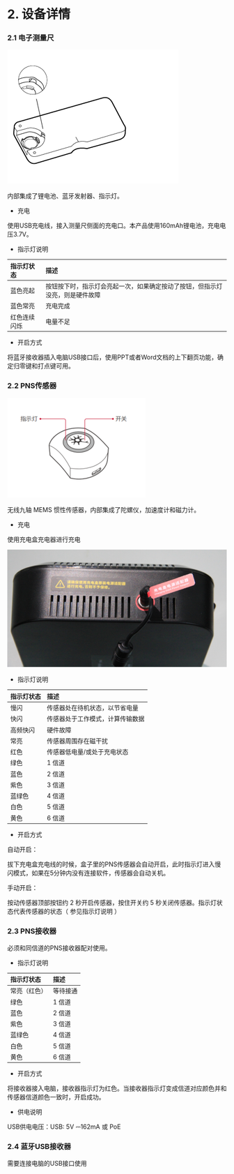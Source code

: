 # 2. 设备详情

### 2.1 电子测量尺

![&#x7535;&#x5B50;&#x6D4B;&#x91CF;&#x5C3A;&#x6B63;&#x9762;&#x80CC;&#x9762;&#x5C55;&#x793A;&#x56FE;](../../../.gitbook/assets/3%20%281%29.png)

内部集成了锂电池、蓝牙发射器、指示灯。

* 充电

使用USB充电线，接入测量尺侧面的充电口。本产品使用160mAh锂电池，充电电压3.7V。

* 指示灯说明

| 指示灯状态 | 描述 |
| :--- | :--- |
| 蓝色亮起 | 按钮按下时，指示灯会亮起一次，如果确定按动了按钮，但指示灯没亮，则是硬件故障 |
| 蓝色常亮 | 充电完成 |
| 红色连续闪烁 | 电量不足 |

* 开启方式

将蓝牙接收器插入电脑USB接口后，使用PPT或者Word文档的上下翻页功能，确定归零键和打点键可用。

### 2.2 PNS传感器

![PNS&#x4F20;&#x611F;&#x5668;&#x5C55;&#x793A;&#x56FE;](../../../.gitbook/assets/5.png)

 无线九轴 MEMS 惯性传感器，内部集成了陀螺仪，加速度计和磁力计。

* 充电

使用充电盒充电器进行充电

![PNS&#x4F20;&#x611F;&#x5668;&#x5145;&#x7535;&#x76D2;](../../../.gitbook/assets/6.png)

* 指示灯说明

| 指示灯状态 | 描述 |
| :--- | :--- |
| 慢闪 | 传感器处在待机状态，以节省电量 |
| 快闪 | 传感器处于工作模式，计算传输数据 |
| 高频快闪 | 硬件故障 |
| 常亮 | 传感器周围存在磁干扰 |
| 红色 | 传感器低电量/或处于充电状态 |
| 绿色 | 1 信道 |
| 蓝色 | 2 信道 |
| 紫色 | 3 信道 |
| 蓝绿色 | 4 信道 |
| 白色 | 5 信道 |
| 黄色 | 6 信道 |

* 开启方式

自动开启：

拔下充电盒充电线的时候，盒子里的PNS传感器会自动开启，此时指示灯进入慢闪模式，如果在5分钟内没有连接软件，传感器会自动关机。

手动开启：

按动传感器顶部按钮约 2 秒开启传感器，按住开关约 5 秒关闭传感器。指示灯状态代表传感器的状态（ 参见指示灯说明 ）

### 2.3 PNS接收器

必须和同信道的PNS接收器配对使用。

* 指示灯说明

| 指示灯状态 | 描述 |
| :--- | :--- |
| 常亮（红色） | 等待接通 |
| 绿色 | 1 信道 |
| 蓝色 | 2 信道 |
| 紫色 | 3 信道 |
| 蓝绿色 | 4 信道 |
| 白色 | 5 信道 |
| 黄色 | 6 信道 |

* 开启方式

将接收器接入电脑，接收器指示灯为红色。当接收器指示灯变成信道对应颜色并和传感器信道颜色一致时，开启成功。

* 供电说明

USB供电电压：USB: 5V ⎓162mA 或 PoE

### 2.4 蓝牙USB接收器

需要连接电脑的USB接口使用

